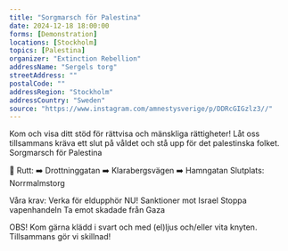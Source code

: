 ```yaml
---
title: "Sorgmarsch för Palestina"
date: 2024-12-18 18:00:00
forms: [Demonstration]
locations: [Stockholm]
topics: [Palestina]
organizer: "Extinction Rebellion"
addressName: "Sergels torg"
streetAddress: ""
postalCode: ""
addressRegion: "Stockholm"
addressCountry: "Sweden"
source: "https://www.instagram.com/amnestysverige/p/DDRcGIGzlz3//"
---
```

Kom och visa ditt stöd för rättvisa och mänskliga rättigheter! Låt oss tillsammans kräva ett slut på våldet och stå upp för det palestinska folket.
Sorgmarsch för Palestina

📍 Rutt:
➡️ Drottninggatan
➡️ Klarabergsvägen
➡️ Hamngatan
Slutplats: Norrmalmstorg

Våra krav:
Verka för eldupphör NU!
Sanktioner mot Israel
Stoppa vapenhandeln
Ta emot skadade från Gaza

OBS!
Kom gärna klädd i svart och med (el)ljus och/eller vita knyten.
Tillsammans gör vi skillnad!